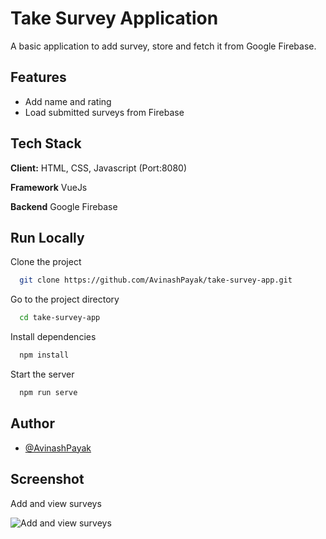 
# Take Survey Application

A basic application to add survey, store and fetch it from Google Firebase.


## Features

- Add name and rating
- Load submitted surveys from Firebase


## Tech Stack

**Client:** HTML, CSS, Javascript (Port:8080)

**Framework** VueJs

**Backend** Google Firebase



## Run Locally

Clone the project

```bash
  git clone https://github.com/AvinashPayak/take-survey-app.git
```

Go to the project directory

```bash
  cd take-survey-app
```

Install dependencies

```bash
  npm install
```

Start the server

```bash
  npm run serve
```


## Author

- [@AvinashPayak](https://github.com/AvinashPayak)


## Screenshot

Add and view surveys

![Add and view surveys](https://drive.google.com/uc?export=view&id=1vjhisNN9bduXan1OMNByX68SxaC_tYyb)

